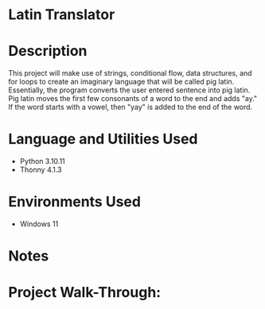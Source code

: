 # Latin Translator


# Description 
This project will make use of strings, conditional flow, data structures, and for loops to create an imaginary language that will be called pig latin. Essentially, the program converts the user entered sentence into pig latin. Pig latin moves the first few consonants of a word to the end and adds "ay." If the word starts with a vowel, then "yay" is added to the end of the word. 


# Language and Utilities Used

- Python 3.10.11
- Thonny 4.1.3

# Environments Used 

- Windows 11


# Notes


# Project Walk-Through:


<p align="left">


